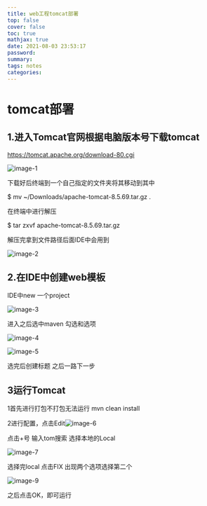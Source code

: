 ```yaml
---
title: web工程tomcat部署
top: false
cover: false
toc: true
mathjax: true
date: 2021-08-03 23:53:17
password:
summary:
tags: notes
categories:
---
```


# tomcat部署

## 1.进入Tomcat官网根据电脑版本号下载tomcat

https://tomcat.apache.org/download-80.cgi

![image-1](image-1.png)

下载好后终端到一个自己指定的文件夹将其移动到其中

$ mv ~/Downloads/apache-tomcat-8.5.69.tar.gz .   

在终端中进行解压

$ tar zxvf apache-tomcat-8.5.69.tar.gz

解压完拿到文件路径后面IDE中会用到

![image-2](image-2.png)

## 2.在IDE中创建web模板

IDE中new 一个project

![image-3](image-3.png)

进入之后选中maven 勾选和选项

![image-4](image-4.png)

![image-5](image-5.png)

选完后创建标题 之后一路下一步

## 3运行Tomcat

1首先进行打包不打包无法运行 mvn clean install 

2进行配置，点击Edit![image-6](image-6.png)

点击+号 输入tom搜索 选择本地的Local

![image-7](image-7.png)

选择完local 点击FIX 出现两个选项选择第二个

![image-9](image-9.png)

之后点击OK，即可运行
